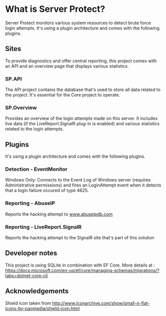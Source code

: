 # What is Server Protect?
Server Protect monitors various system resources to detect brute force login attempts. 
It's using a plugin architecture and comes with the following plugins.

## Sites
To provide diagnostics and offer central reporting, this project comes with an API and an overview page that displays various statistics.

### SP.API
The API project contains the database that's used to store all data related to the project. It's essential for the Core project to operate.

### SP.Overview
Provides an overview of the login attempts made on this server. It includes live data (if the LiveReport.SignalR plug-in is enabled) and various statistics 
related to the login attempts.

## Plugins
It's using a plugin architecture and comes with the following plugins.

### Detection - EventMonitor
Windows Only: Connects to the Event Log of Windows server (requires Administrative permissions) and fires an LoginAttempt event when it detects
that a login failure occured of type 4625.  

### Reporting - AbuseIP
Reports the hacking attempt to www.abuseipdb.com

### Reporting - LiveReport.SignalR
Reports the hacking attempt to the SignalR site that's part of this solution

## Developer notes
This project is using SQLite in combination with EF Core. More details at : https://docs.microsoft.com/en-us/ef/core/managing-schemas/migrations/?tabs=dotnet-core-cli

## Acknowledgements
Shield icon taken from http://www.iconarchive.com/show/small-n-flat-icons-by-paomedia/shield-icon.html
